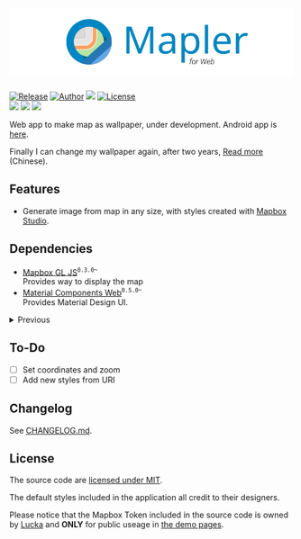 <h1 align=center><img src="./resource/banner.svg" link="#"></img></h1>

[![Release](https://img.shields.io/github/v/release/lucka-me/mapler?include_prereleases)](https://github.com/lucka-me/mapler/releases/latest "Last release") [![Author](https://img.shields.io/website?down_message=offline&up_message=online&url=https%3A%2F%2Flucka.moe%2Fmapler)](https://lucka.moe/mapler "Demo") [![](https://img.shields.io/badge/author-Lucka-2578B5.svg)](https://lucka.moe "Author") [![License](https://img.shields.io/github/license/lucka-me/mapler)](./LICENSE "License")  
![](https://img.shields.io/badge/safari-support-brightgreen.svg) ![](https://img.shields.io/badge/chrome-support-brightgreen.svg) ![](https://img.shields.io/badge/firefox-support-brightgreen.svg)<!-- ![](https://img.shields.io/badge/edge-support-brightgreen.svg) ![](https://img.shields.io/badge/ie-broken-red.svg) ![](https://img.shields.io/badge/opera-support-brightgreen.svg)-->

Web app to make map as wallpaper, under development. Android app is [here](https://github.com/lucka-me/mapler-android).

Finally I can change my wallpaper again, after two years, [Read more](https://lucka.moe/2018/07/23/wallmapper/ "Wallmapper | Lucka") (Chinese).

## Features
- Generate image from map in any size, with styles created with [Mapbox Studio](https://www.mapbox.com/mapbox-studio/).

## Dependencies
- [Mapbox GL JS](https://www.mapbox.com/help/how-web-apps-work/#mapbox-gl-js-1)<sup>`0.3.0~`</sup>  
  Provides way to display the map
- [Material Components Web](https://github.com/material-components/material-components-web)<sup>`0.5.0~`</sup>  
  Provides Material Design UI.

<details><summary>Previous</summary>
<p>

- [Lucka's CSS](https://github.com/lucka-me/toolkit/tree/master/Web/CSS)<sup>`~0.4.x`</sup>    
  Provides basic stylesheet for the page
- [Leaflet](https://leafletjs.com/examples/quick-start/)<sup>`0.2.x`</sup>  
  Provides way to display the map
- [leaflet-image](https://github.com/mapbox/leaflet-image)<sup>`0.2.x`</sup>  
  Provides way to convert map to image

</p>
</details>

## To-Do
- [ ] Set coordinates and zoom
- [ ] Add new styles from URI

## Changelog
See [CHANGELOG.md](./CHANGELOG.md).

## License
The source code are [licensed under MIT](./LICENSE).

The default styles included in the application all credit to their designers.

Please notice that the Mapbox Token included in the source code is owned by [Lucka](https://github.com/lucka-me) and **ONLY** for public useage in [the demo pages](http://lucka.moe/mapler/).
